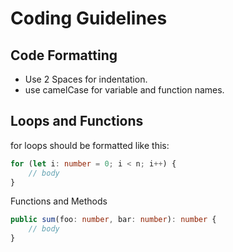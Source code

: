 # Coding Guidelines

## Code Formatting
- Use 2 Spaces for indentation.
- use camelCase for variable and function names.

## Loops and Functions
for loops should be formatted like this:
```typescript
for (let i: number = 0; i < n; i++) {
    // body
}
```

Functions and Methods
```typescript
public sum(foo: number, bar: number): number {
    // body
}
```